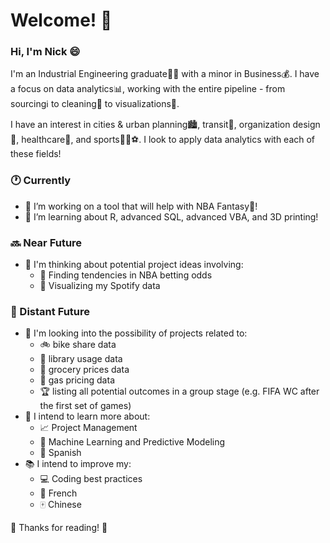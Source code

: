 # Welcome! 👋

### Hi, I'm Nick 😄
I'm an Industrial Engineering graduate🧑‍🎓 with a minor in Business💰. I have a focus on data analytics📊, working with the entire pipeline - from sourcingℹ️ to cleaning🧼 to visualizations👀. 

I have an interest in cities & urban planning🏙️, transit🚅, organization design🏢, healthcare🏥, and sports🏀🏒⚽. I look to apply data analytics with each of these fields!

### 🕐 Currently
- 🔭 I’m working on a tool that will help with NBA Fantasy🏀!
- 🌱 I’m learning about R, advanced SQL, advanced VBA, and 3D printing!
### 🔜 Near Future 
- 🤔 I'm thinking about potential project ideas involving:
  - 🏀 Finding tendencies in NBA betting odds
  - 🎵 Visualizing my Spotify data
### 🚀 Distant Future
- 💭 I'm looking into the possibility of projects related to:
  - 🚲 bike share data
  - 📖 library usage data
  - 🥦 grocery prices data
  - 🚗 gas pricing data
  - 🏆 listing all potential outcomes in a group stage (e.g. FIFA WC after the first set of games)
- 🧠 I intend to learn more about:
  - 📈 Project Management
  - 🤖 Machine Learning and Predictive Modeling
  - 🐂 Spanish
- 📚 I intend to improve my:
  - 💻 Coding best practices
  - 🥖 French
  - 🀄 Chinese
 
🤝 Thanks for reading! 👋
